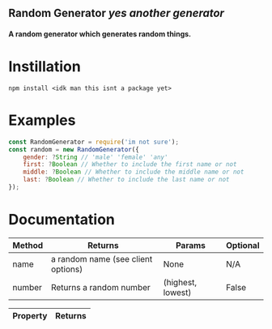 ## **Random Generator** ___**yes another generator**___
#### A random generator which generates random things. 

# Instillation
```
npm install <idk man this isnt a package yet>
```
# Examples
```js
const RandomGenerator = require('im not sure');
const random = new RandomGenerator({
    gender: ?String // 'male' 'female' 'any'
    first: ?Boolean // Whether to include the first name or not
    middle: ?Boolean // Whether to include the middle name or not
    last: ?Boolean // Whether to include the last name or not
});
```
# Documentation
| Method | Returns | Params | Optional | 
| - | - |-| - 
| name | a random name (see client options) | None | N/A
|number | Returns a random number | (highest, lowest) | False

| Property | Returns |
|-|-|
